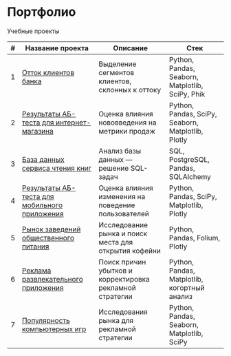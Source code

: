 # Портфолио

Учебные проекты 

|# | Название проекта | Описание | Стек 
|- | ---------------- | -------- | ---- 
|1 | [Oтток клиентов банка](https://github.com/olgakhandarova/Portfolio/tree/main/Customer%20Churn) | Выделение сегментов клиентов, склонных к оттоку | Python, Pandas, Seaborn, Matplotlib, SciPy, Phik 
|2 | [Результаты АБ-теста для интернет-магазина](https://github.com/olgakhandarova/Portfolio/tree/main/AB-test%20Online%20Store) | Оценка влияния нововведения на метрики продаж | Python, Pandas, SciPy, Seaborn, Matplotlib, Plotly 
|3 | [База данных сервиса чтения книг](https://github.com/olgakhandarova/Portfolio/tree/main/Reading%20Service) | Анализ базы данных — решение SQL-задач | SQL, PostgreSQL, Pandas, SQLAlchemy 
|4 | [Результаты АБ-теста для мобильного приложения](https://github.com/olgakhandarova/Portfolio/tree/main/AB-test%20Mobile%20App) | Оценка влияния изменения на поведение пользователей | Python, Pandas, SciPy, Matplotlib, Plotly  
|5 | [Рынок заведений общественного питания](https://github.com/olgakhandarova/Portfolio/tree/main/Catering) | Исследование рынка и поиск места для открытия кофейни | Python, Pandas, Folium, Plotly
|6 | [Реклама развлекательного приложения](https://github.com/olgakhandarova/Portfolio/tree/main/Entertainment%20App) | Поиск причин убытков и корректировка рекламной стратегии | Python, Pandas, Matplotlib, когортный анализ
|7 | [Популярность компьютерных игр](https://github.com/olgakhandarova/Portfolio/tree/main/Games) | Исследования рынка для рекламной стратегии | Python, Pandas, Seaborn, Matplotlib, SciPy